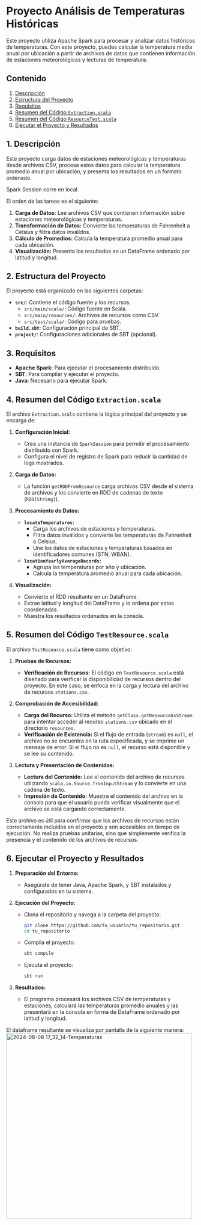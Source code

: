 # Proyecto Análisis de Temperaturas Históricas

Este proyecto utiliza Apache Spark para procesar y analizar datos históricos de temperaturas. Con este proyecto, puedes calcular la temperatura media anual por ubicación a partir de archivos de datos que contienen información de estaciones meteorológicas y lecturas de temperatura.

## Contenido

1. [Descripción](#descripción)
2. [Estructura del Proyecto](#estructura-del-proyecto)
3. [Requisitos](#requisitos)
4. [Resumen del Código `Extraction.scala`](#resumen-del-código-extractionscala)
5. [Resumen del Código `ResourceTest.scala`](#resumen-del-código-testscala)
6. [Ejecutar el Proyecto y Resultados](#ejecutar-el-proyecto-y-resultados)


## 1. Descripción

Este proyecto carga datos de estaciones meteorológicas y temperaturas desde archivos CSV, procesa estos datos para calcular la temperatura promedio anual por ubicación, y presenta los resultados en un formato ordenado.

Spark Session corre en local.

El orden de las tareas es el siguiente:

1. **Carga de Datos:** Lee archivos CSV que contienen información sobre estaciones meteorológicas y temperaturas.
2. **Transformación de Datos:** Convierte las temperaturas de Fahrenheit a Celsius y filtra datos inválidos.
3. **Cálculo de Promedios:** Calcula la temperatura promedio anual para cada ubicación.
4. **Visualización:** Presenta los resultados en un DataFrame ordenado por latitud y longitud.

## 2. Estructura del Proyecto

El proyecto está organizado en las siguientes carpetas:

- **`src/`**: Contiene el código fuente y los recursos.
  - `src/main/scala/`: Código fuente en Scala.
  - `src/main/resources/`: Archivos de recursos como CSV.
  - `src/test/scala/`: Código para pruebas.
- **`build.sbt`**: Configuración principal de SBT.
- **`project/`**: Configuraciones adicionales de SBT (opcional).

## 3. Requisitos

- **Apache Spark**: Para ejecutar el procesamiento distribuido.
- **SBT**: Para compilar y ejecutar el proyecto.
- **Java**: Necesario para ejecutar Spark.

## 4. Resumen del Código `Extraction.scala`

El archivo `Extraction.scala` contiene la lógica principal del proyecto y se encarga de:

1. **Configuración Inicial:**
   - Crea una instancia de `SparkSession` para permitir el procesamiento distribuido con Spark.
   - Configura el nivel de registro de Spark para reducir la cantidad de logs mostrados.

2. **Carga de Datos:**
   - La función `getRDDFromResource` carga archivos CSV desde el sistema de archivos y los convierte en RDD de cadenas de texto (`RDD[String]`).

3. **Procesamiento de Datos:**
   - **`locateTemperatures`:** 
     - Carga los archivos de estaciones y temperaturas.
     - Filtra datos inválidos y convierte las temperaturas de Fahrenheit a Celsius.
     - Une los datos de estaciones y temperaturas basados en identificadores comunes (STN, WBAN).
   - **`locationYearlyAverageRecords`:** 
     - Agrupa las temperaturas por año y ubicación.
     - Calcula la temperatura promedio anual para cada ubicación.

4. **Visualización:**
   - Convierte el RDD resultante en un DataFrame.
   - Extrae latitud y longitud del DataFrame y lo ordena por estas coordenadas.
   - Muestra los resultados ordenados en la consola.

## 5. Resumen del Código `TestResource.scala`

El archivo `TestResource.scala` tiene como objetivo:

1. **Pruebas de Recursos:**
   - **Verificación de Recursos:** El código en `TestResource.scala` está diseñado para verificar la disponibilidad de recursos dentro del proyecto. En este caso, se enfoca en la carga y lectura del archivo de recursos `stations.csv`.

2. **Comprobación de Accesibilidad:**
   - **Carga del Recurso:** Utiliza el método `getClass.getResourceAsStream` para intentar acceder al recurso `stations.csv` ubicado en el directorio `resources`.
   - **Verificación de Existencia:** Si el flujo de entrada (`stream`) es `null`, el archivo no se encuentra en la ruta especificada, y se imprime un mensaje de error. Si el flujo no es `null`, el recurso está disponible y se lee su contenido.

3. **Lectura y Presentación de Contenidos:**
   - **Lectura del Contenido:** Lee el contenido del archivo de recursos utilizando `scala.io.Source.fromInputStream` y lo convierte en una cadena de texto.
   - **Impresión de Contenido:** Muestra el contenido del archivo en la consola para que el usuario pueda verificar visualmente que el archivo se está cargando correctamente.

Este archivo es útil para confirmar que los archivos de recursos están correctamente incluidos en el proyecto y son accesibles en tiempo de ejecución. No realiza pruebas unitarias, sino que simplemente verifica la presencia y el contenido de los archivos de recursos.

## 6. Ejecutar el Proyecto y Resultados

1. **Preparación del Entorno:**
   - Asegúrate de tener Java, Apache Spark, y SBT instalados y configurados en tu sistema.

2. **Ejecución del Proyecto:**
   - Clona el repositorio y navega a la carpeta del proyecto:
     ```bash
     git clone https://github.com/tu_usuario/tu_repositorio.git
     cd tu_repositorio
     ```
   - Compila el proyecto:
     ```bash
     sbt compile
     ```
   - Ejecuta el proyecto:
     ```bash
     sbt run
     ```

3. **Resultados:**
   - El programa procesará los archivos CSV de temperaturas y estaciones, calculará las temperaturas promedio anuales y las presentará en la consola en forma de DataFrame ordenado por latitud y longitud.

El dataframe resultante se visualiza por pantalla de la siguiente manera:
<img width="494" alt="2024-08-08 17_32_14-Temperaturas" src="https://github.com/user-attachments/assets/66dbfbd3-1fb4-4a5e-b653-8d2d5da1176a">
